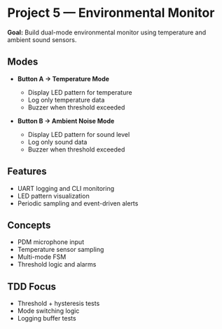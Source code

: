 # Project 5 — Environmental Monitor

**Goal:** Build dual-mode environmental monitor using temperature and ambient sound sensors.

## Modes
- **Button A → Temperature Mode**
  - Display LED pattern for temperature
  - Log only temperature data
  - Buzzer when threshold exceeded

- **Button B → Ambient Noise Mode**
  - Display LED pattern for sound level
  - Log only sound data
  - Buzzer when threshold exceeded

## Features
- UART logging and CLI monitoring
- LED pattern visualization
- Periodic sampling and event-driven alerts

## Concepts
- PDM microphone input
- Temperature sensor sampling
- Multi-mode FSM
- Threshold logic and alarms

## TDD Focus
- Threshold + hysteresis tests
- Mode switching logic
- Logging buffer tests
